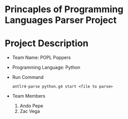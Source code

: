 # Princaples of Programming Languages Parser Project

# Project Description
* Team Name: POPL Poppers
* Programming Language: Python

* Run Command
  ```
  antlr4-parse python.g4 start <file to parse>
  ```
* Team Members
  1. Ando Pepe
  2. Zac Vega
